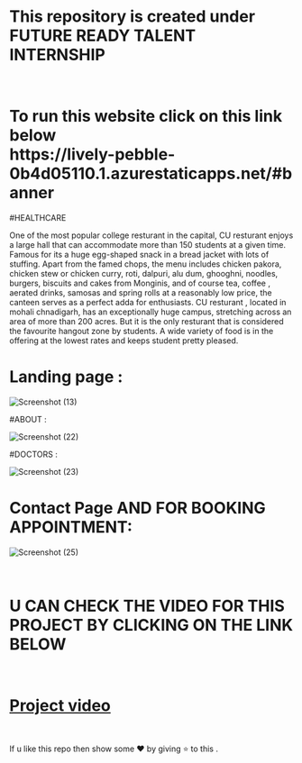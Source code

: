 # This repository is created under  FUTURE READY TALENT INTERNSHIP 
<br>
<h1>
To run this website  click on this link below <br>
https://lively-pebble-0b4d05110.1.azurestaticapps.net/#banner
</h1>

#HEALTHCARE

One of the most popular college resturant in the capital, CU resturant enjoys a large hall that can accommodate more than 150 students at a given time. Famous for its a huge egg-shaped snack in a bread jacket with lots of stuffing. Apart from the famed chops, the menu includes chicken pakora, chicken stew or chicken curry, roti, dalpuri, alu dum, ghooghni, noodles, burgers, biscuits and cakes from Monginis, and of course tea, coffee , aerated drinks, samosas and spring rolls at a reasonably low price, the canteen serves as a perfect adda for enthusiasts. CU resturant , located in mohali chnadigarh, has an exceptionally huge campus, stretching across an area of more than 200 acres. But it is the only resturant that is considered the favourite hangout zone by students. A wide variety of food is in the offering at the lowest rates and keeps student pretty pleased.

# Landing page : 

![Screenshot (13)](https://user-images.githubusercontent.com/103072884/177391959-86467cbc-40c7-44c4-8c94-189e54243da4.png)

#ABOUT  :

![Screenshot (22)](https://user-images.githubusercontent.com/103072884/177424830-ed872267-64bf-41c0-b890-1912845a47f3.png)

#DOCTORS :

![Screenshot (23)](https://user-images.githubusercontent.com/103072884/177424992-ea7f85ee-3759-447c-b0bd-1ff9b0259d63.png)

# Contact Page AND FOR BOOKING APPOINTMENT:

![Screenshot (25)](https://user-images.githubusercontent.com/103072884/177425067-0418ab72-95ac-4b5f-8725-359c2519b600.png)


<br>

# U CAN CHECK THE VIDEO FOR THIS PROJECT BY CLICKING ON THE LINK BELOW
<br>

# [Project video](https://youtu.be/AnqDyx7UWPk)

<br>

If u like this repo  then  show some ❤️ by giving ⭐ to this  . 
